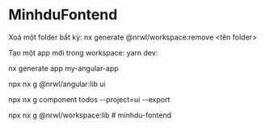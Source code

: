 # MinhduFontend

Xoá một folder bất kỳ: nx generate @nrwl/workspace:remove <tên folder>

Tạo một app mới trong workspace: yarn dev:<app-name>  

nx generate app my-angular-app  
  
npx nx g @nrwl/angular:lib ui  

npx nx g component todos --project=ui --export


 npx nx g @nrwl/workspace:lib     # minhdu-fontend

